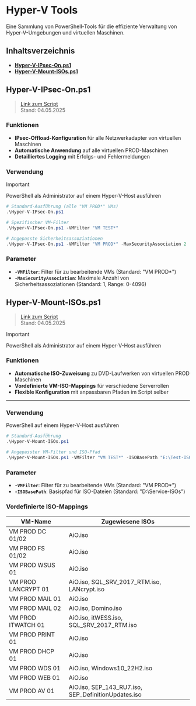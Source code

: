 # Hyper-V Tools

Eine Sammlung von PowerShell-Tools für die effiziente Verwaltung von Hyper-V-Umgebungen und virtuellen Maschinen.

## Inhaltsverzeichnis

- **[Hyper-V-IPsec-On.ps1](#hyper-v-ipsec-onps1)**
- **[Hyper-V-Mount-ISOs.ps1](#hyper-v-mount-isosps1)**

## Hyper-V-IPsec-On.ps1
> [Link zum Script](Hyper-V-IPsec-On.ps1)\
> Stand: 04.05.2025

### Funktionen
- **IPsec-Offload-Konfiguration** für alle Netzwerkadapter von virtuellen Maschinen
- **Automatische Anwendung** auf alle virtuellen PROD-Maschinen
- **Detailliertes Logging** mit Erfolgs- und Fehlermeldungen

### Verwendung

> [!IMPORTANT]  
> PowerShell als Administrator auf einem Hyper-V-Host ausführen

```powershell
# Standard-Ausführung (alle "VM PROD*" VMs)
.\Hyper-V-IPsec-On.ps1

# Spezifischer VM-Filter
.\Hyper-V-IPsec-On.ps1 -VMFilter "VM TEST*"

# Angepasste Sicherheitsassoziationen
.\Hyper-V-IPsec-On.ps1 -VMFilter "VM PROD*" -MaxSecurityAssociation 2
```

### Parameter
- **`-VMFilter`**: Filter für zu bearbeitende VMs (Standard: "VM PROD*")
- **`-MaxSecurityAssociation`**: Maximale Anzahl von Sicherheitsassoziationen (Standard: 1, Range: 0-4096)

## Hyper-V-Mount-ISOs.ps1
> [Link zum Script](Hyper-V-Mount-ISOs.ps1)\
> Stand: 04.05.2025

> [!IMPORTANT]  
> PowerShell als Administrator auf einem Hyper-V-Host ausführen

### Funktionen
- **Automatische ISO-Zuweisung** zu DVD-Laufwerken von virtuellen PROD Maschinen
- **Vordefinierte VM-ISO-Mappings** für verschiedene Serverrollen
- **Flexible Konfiguration** mit anpassbaren Pfaden im Script selber 

---

### Verwendung
PowerShell auf einem Hyper-V-Host ausführen

```powershell
# Standard-Ausführung
.\Hyper-V-Mount-ISOs.ps1

# Angepasster VM-Filter und ISO-Pfad
.\Hyper-V-Mount-ISOs.ps1 -VMFilter "VM TEST*" -ISOBasePath "E:\Test-ISOs"
```

### Parameter
- **`-VMFilter`**: Filter für zu bearbeitende VMs (Standard: "VM PROD*")
- **`-ISOBasePath`**: Basispfad für ISO-Dateien (Standard: "D:\Service-ISOs")

### Vordefinierte ISO-Mappings

| VM-Name | Zugewiesene ISOs |
|---------|------------------|
| VM PROD DC 01/02 | AiO.iso |
| VM PROD FS 01/02 | AiO.iso |
| VM PROD WSUS 01 | AiO.iso |
| VM PROD LANCRYPT 01 | AiO.iso, SQL_SRV_2017_RTM.iso, LANcrypt.iso |
| VM PROD MAIL 01 | AiO.iso |
| VM PROD MAIL 02 | AiO.iso, Domino.iso |
| VM PROD ITWATCH 01 | AiO.iso, itWESS.iso, SQL_SRV_2017_RTM.iso |
| VM PROD PRINT 01 | AiO.iso |
| VM PROD DHCP 01 | AiO.iso |
| VM PROD WDS 01 | AiO.iso, Windows10_22H2.iso |
| VM PROD WEB 01 | AiO.iso |
| VM PROD AV 01 | AiO.iso, SEP_143_RU7.iso, SEP_DefinitionUpdates.iso |

